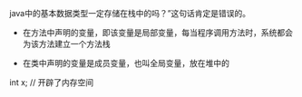 java中的基本数据类型一定存储在栈中的吗？”这句话肯定是错误的。

- 在方法中声明的变量，即该变量是局部变量，每当程序调用方法时，系统都会为该方法建立一个方法栈

- 在类中声明的变量是成员变量，也叫全局变量，放在堆中的

int x; // 开辟了内存空间